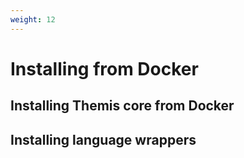 ```yaml
---
weight: 12
---
```



# Installing from Docker

## Installing Themis core from Docker


## Installing language wrappers